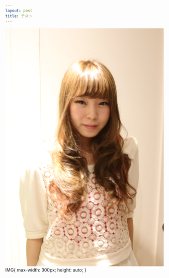 ```yaml
---
layout: post
title: テスト
---
```


![IMG_0751](/IMG_0751.JPG)
IMG{
   max-width: 300px;
   height: auto;
}

